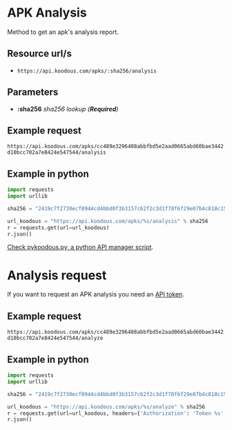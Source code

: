 # APK Analysis

Method to get an apk's analysis report.

## Resource url/s

* `https://api.koodous.com/apks/:sha256/analysis`

## Parameters

* **:sha256** _sha256 lookup (**Required**)_

## Example request

`https://api.koodous.com/apks/cc489e3296408abbfbd5e2aad0665abd60bae3442d10bcc702a7e8424e547544/analysis`

## Example in python

```python
import requests
import urllib

sha256 = "2419c7f2730ecf8944cd4bbd0f3b3157c62f2c3d1f78f6f29e07b4c818c15487"

url_koodous = "https://api.koodous.com/apks/%s/analysis" % sha256
r = requests.get(url=url_koodous)
r.json()
```
[Check pykoodous.py, a python API manager script](https://github.com/Koodous/Scripts/blob/master/pykoodous.py).


# Analysis request

If you want to request an APK analysis you need an [API token](/rest-api/getting-started/).

## Example request

`https://api.koodous.com/apks/cc489e3296408abbfbd5e2aad0665abd60bae3442d10bcc702a7e8424e547544/analyze`

## Example in python

```python
import requests
import urllib

sha256 = "2419c7f2730ecf8944cd4bbd0f3b3157c62f2c3d1f78f6f29e07b4c818c15487"

url_koodous = "https://api.koodous.com/apks/%s/analyze" % sha256
r = requests.get(url=url_koodous, headers={'Authorization': 'Token %s' % "YOURTOKENHERE"})
r.json()
```